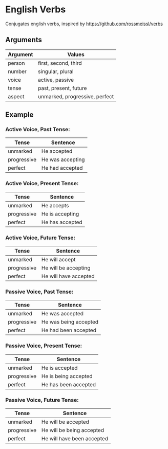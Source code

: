 # English Verbs

Conjugates english verbs, inspired by https://github.com/rossmeissl/verbs

## Arguments

| Argument | Values |
| --- | --- |
| person | first, second, third |
| number | singular, plural |
| voice | active, passive |
| tense | past, present, future |
| aspect | unmarked, progressive, perfect |

## Example

### Active Voice, Past Tense:

| Tense | Sentence |
| --- | --- |
| unmarked | He accepted |
| progressive | He was accepting |
| perfect | He had accepted |

### Active Voice, Present Tense:

| Tense | Sentence |
| --- | --- |
| unmarked | He accepts |
| progressive | He is accepting |
| perfect | He has accepted |

### Active Voice, Future Tense:

| Tense | Sentence |
| --- | --- |
| unmarked | He will accept |
| progressive | He will be accepting |
| perfect | He will have accepted |

### Passive Voice, Past Tense:

| Tense | Sentence |
| --- | --- |
| unmarked | He was accepted |
| progressive | He was being accepted |
| perfect | He had been accepted |

### Passive Voice, Present Tense:

| Tense | Sentence |
| --- | --- |
| unmarked | He is accepted |
| progressive | He is being accepted |
| perfect | He has been accepted |

### Passive Voice, Future Tense:

| Tense | Sentence |
| --- | --- |
| unmarked | He will be accepted |
| progressive | He will be being accepted
| perfect | He will have been accepted |


